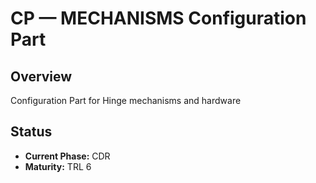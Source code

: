 # CP — MECHANISMS Configuration Part

## Overview
Configuration Part for Hinge mechanisms and hardware

## Status
- **Current Phase:** CDR
- **Maturity:** TRL 6
